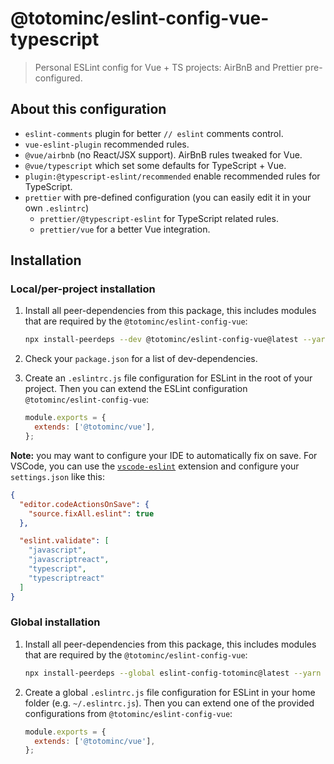 # @totominc/eslint-config-vue-typescript

> Personal ESLint config for Vue + TS projects: AirBnB and Prettier pre-configured.

## About this configuration

- `eslint-comments` plugin for better `// eslint` comments control.
- `vue-eslint-plugin` recommended rules.
- `@vue/airbnb` (no React/JSX support). AirBnB rules tweaked for Vue.
- `@vue/typescript` which set some defaults for TypeScript + Vue.
- `plugin:@typescript-eslint/recommended` enable recommended rules for TypeScript.
- `prettier` with pre-defined configuration (you can easily edit it in your own `.eslintrc`)
   - `prettier/@typescript-eslint` for TypeScript related rules.
   - `prettier/vue` for a better Vue integration.

## Installation

### Local/per-project installation

1. Install all peer-dependencies from this package, this includes modules that are required by the
   `@totominc/eslint-config-vue`:

   ```bash
   npx install-peerdeps --dev @totominc/eslint-config-vue@latest --yarn
   ```

2. Check your `package.json` for a list of dev-dependencies.

3. Create an `.eslintrc.js` file configuration for ESLint in the root of your project. Then you can extend the ESLint configuration `@totominc/eslint-config-vue`:

   ```js
   module.exports = {
     extends: ['@totominc/vue'],
   };
   ```

**Note:** you may want to configure your IDE to automatically fix on save. For VSCode, you can use the
[`vscode-eslint`](https://marketplace.visualstudio.com/items?itemName=dbaeumer.vscode-eslint) extension and configure
your `settings.json` like this:

```json
{
  "editor.codeActionsOnSave": {
    "source.fixAll.eslint": true
  },

  "eslint.validate": [
    "javascript",
    "javascriptreact",
    "typescript",
    "typescriptreact"
  ]
}
```

### Global installation

1. Install all peer-dependencies from this package, this includes modules that are required by the
   `@totominc/eslint-config-vue`:

   ```bash
   npx install-peerdeps --global eslint-config-totominc@latest --yarn
   ```

2. Create a global `.eslintrc.js` file configuration for ESLint in your home folder (e.g. `~/.eslintrc.js`). Then you
   can extend one of the provided configurations from `@totominc/eslint-config-vue`:

   ```js
   module.exports = {
     extends: ['@totominc/vue'],
   };
   ```
